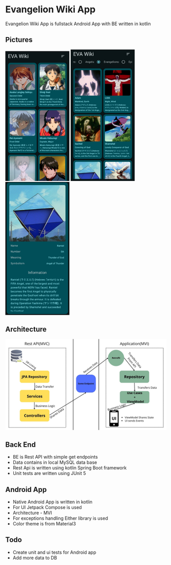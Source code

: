 # Evangelion Wiki App

Evangelion Wiki App is fullstack Android App with BE written in kotlin

## Pictures

<p>
  <img src="ReadmeRes/AppPic1.jpg" width="200" alt="App Picture 1">
  <img src="ReadmeRes/AppPic2.jpg" width="200" alt="App Picture 2">
  <img src="ReadmeRes/AppPic3.jpg" width="200" alt="App Picture 3">
</p>

## Architecture

![Architecture](ReadmeRes/Architecture.jpg)

## Back End

- BE is Rest API with simple get endpoints
- Data contains in local MySQL data base
- Rest Api is written using kotlin Spring Boot framework
- Unit tests are written using JUnit 5

## Android App

- Native Android App is written in kotlin
- For UI Jetpack Compose is used
- Architecture - MVI
- For exceptions handling Either library is used
- Color theme is from Material3

## Todo

- Create unit and ui tests for Android app
- Add more data to DB